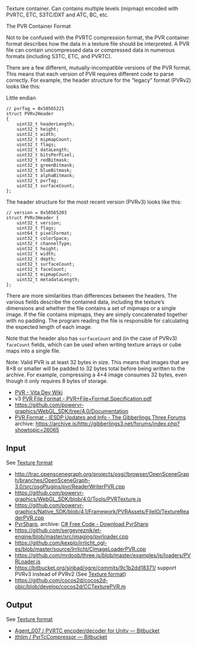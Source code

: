 Texture container. Can contains multiple levels (mipmap) encoded with PVRTC, ETC, S3TC/DXT and ATC, BC, etc.

The PVR Container Format

Not to be confused with the PVRTC compression format, the PVR container format describes how the data in a texture file should be interpreted. A PVR file can contain uncompressed data or compressed data in numerous formats (including S3TC, ETC, and PVRTC).

There are a few different, mutually-incompatible versions of the PVR format. This means that each version of PVR requires different code to parse correctly. For example, the header structure for the “legacy” format (PVRv2) looks like this:

Little endian

	// pvrTag = 0x50565221
	struct PVRv2Header
	{
		uint32_t headerLength;
		uint32_t height;
		uint32_t width;
		uint32_t mipmapCount;
		uint32_t flags;
		uint32_t dataLength;
		uint32_t bitsPerPixel;
		uint32_t redBitmask;
		uint32_t greenBitmask;
		uint32_t blueBitmask;
		uint32_t alphaBitmask;
		uint32_t pvrTag;
		uint32_t surfaceCount;
	};

The header structure for the most recent version (PVRv3) looks like this:

	// version = 0x50565203
	struct PVRv3Header {
		uint32_t version;
		uint32_t flags;
		uint64_t pixelFormat;
		uint32_t colorSpace;
		uint32_t channelType;
		uint32_t height;
		uint32_t width;
		uint32_t depth;
		uint32_t surfaceCount;
		uint32_t faceCount;
		uint32_t mipmapCount;
		uint32_t metadataLength;
	};

There are more similarities than differences between the headers. The various fields describe the contained data, including the texture’s dimensions and whether the file contains a set of mipmaps or a single image. If the file contains mipmaps, they are simply concatenated together with no padding. The program reading the file is responsible for calculating the expected length of each image.

Note that the header also has `surfaceCount` and (in the case of PVRv3) `faceCount` fields, which can be used when writing texture arrays or cube maps into a single file.

Note: Valid PVR is at least 32 bytes in size. This means that images that are 8×8 or smaller will be padded to 32 bytes total before being written to the archive. For example, compressing a 4×4 image consumes 32 bytes, even though it only requires 8 bytes of storage.

- [PVR - Vita Dev Wiki](http://www.vitadevwiki.com/index.php?title=PVR)
- v3 [PVR File Format - PVR+File+Format.Specification.pdf](http://cdn.imgtec.com/sdk-documentation/PVR+File+Format.Specification.pdf)
- https://github.com/powervr-graphics/WebGL_SDK/tree/4.0/Documentation
- [PVR Format - IESDP Updates and Info - The Gibberlings Three Forums](http://gibberlings3.net/forums/index.php?showtopic=26065) archive: https://archive.is/http://gibberlings3.net/forums/index.php?showtopic=26065

## Input

See [Texture format](../Texture%20format/Texture%20format.md)

- http://trac.openscenegraph.org/projects/osg//browser/OpenSceneGraph/branches/OpenSceneGraph-3.0/src/osgPlugins/pvr/ReaderWriterPVR.cpp
- https://github.com/powervr-graphics/WebGL_SDK/blob/4.0/Tools/PVRTexture.js
- https://github.com/powervr-graphics/Native_SDK/blob/4.1/Framework/PVRAssets/FileIO/TextureReaderPVR.cpp
- [PvrSharp](https://hg.codeplex.com/pvrsharp), archive: [C# Free Code - Download PvrSharp](http://www.java2s.com/Open-Source/CSharp_Free_Code/Library/Download_PvrSharp.htm)
- https://github.com/sergeyreznik/et-engine/blob/master/src/imaging/pvrloader.cpp
- https://github.com/kexplo/irrlicht_ogl-es/blob/master/source/Irrlicht/CImageLoaderPVR.cpp
- https://github.com/mrdoob/three.js/blob/master/examples/js/loaders/PVRLoader.js
- https://bitbucket.org/sinbad/ogre/commits/9c1b2dd18371/ support PVRv3 instead of PVRv2 (See [Texture format](../Texture%20format/Texture%20format.md))
- https://github.com/cocos2d/cocos2d-objc/blob/develop/cocos2d/CCTexturePVR.m

## Output

See [Texture format](../Texture%20format/Texture%20format.md)

- [Agent_007 / PVRTC encoder/decoder for Unity — Bitbucket](https://bitbucket.org/Agent_007/pvrtc-encoder-decoder-for-unity)
- [jthlim / PvrTcCompressor — Bitbucket](https://bitbucket.org/jthlim/pvrtccompressor)
